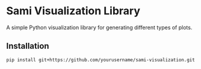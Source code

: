 # Sami Visualization Library

A simple Python visualization library for generating different types of plots.

## Installation
```bash
pip install git+https://github.com/yourusername/sami-visualization.git

